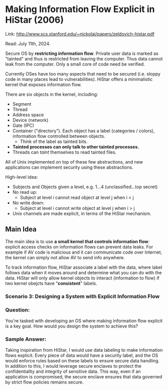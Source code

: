 # Making Information Flow Explicit in HiStar (2006)  

Link: http://www.scs.stanford.edu/~nickolai/papers/zeldovich-histar.pdf

Read: July 11th, 2024.

Secure OS by **restricting information flow**. Private user data is marked as "tainted" and thus is restricted from leaving the computer. Thus data cannot leak from the computer. Only a small core of code need be verified.

Currently OSes have too many aspects that need to be secured (i.e. sloppy code in many places lead to vulnerabilities). HiStar offers a minimalistic kernel that exposes information flow. 

There are six objects in the kernel, including: 
* Segment
* Thread
* Address space
* Device (network)
* Gate (IPC)
* Container ("directory"). Each object has a label (categories / colors), information flow controlled between objects. 
  * Think of the label as tainted bits.
* **Tainted processes can only talk to other tainted processes.**
* Threads can *taint* themselves to read tainted files. 

All of Unix implemented on top of these few abstractions, and new applications can implement security using these abstractions. 

High-level idea: 
* Subjects and Objects given a level, e.g. 1...4 (unclassified...top secret)
* No read up:
  * Subject at level i cannot read object at level j when i < j
* No write down:
  * Subject at level i cannot write object at level j when i > j
* Unix channels are made explicit, in terms of the HiStar mechanism.

## Main Idea
The main idea is to use **a small kernel that controls information flow**: explicit access checks on information flows can prevent data leaks. For example if AV code is malicious and it can communicate code over Internet, the kernel can simply not allow AV to send info anywhere. 

To track information flow, HiStar associate a label with the data, where label follows data when it moves around and determine what you can do with the data. HiStar will only allow kernel objects to interact (information to flow) if two kernel obejcts have "**consistent**" labels. 

### Scenario 3: Designing a System with Explicit Information Flow

### Question:

You're tasked with developing an OS where making information flow explicit is a key goal. How would you design the system to achieve this?

### Sample Answer:

Taking inspiration from HiStar, I would use data labeling to make information flows explicit. Every piece of data would have a security label, and the OS would enforce rules based on these labels to ensure secure data handling. In addition to this, I would leverage secure enclaves to protect the confidentiality and integrity of sensitive data. This way, even if an application is compromised, the secure enclave ensures that data governed by strict flow policies remains secure.
